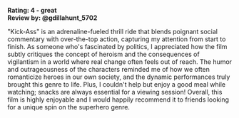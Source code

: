 **Rating: 4 - great**  
**Review by: @gdillahunt_5702**  

"Kick-Ass" is an adrenaline-fueled thrill ride that blends poignant social commentary with over-the-top action, capturing my attention from start to finish. As someone who's fascinated by politics, I appreciated how the film subtly critiques the concept of heroism and the consequences of vigilantism in a world where real change often feels out of reach. The humor and outrageousness of the characters reminded me of how we often romanticize heroes in our own society, and the dynamic performances truly brought this genre to life. Plus, I couldn't help but enjoy a good meal while watching; snacks are always essential for a viewing session! Overall, this film is highly enjoyable and I would happily recommend it to friends looking for a unique spin on the superhero genre.